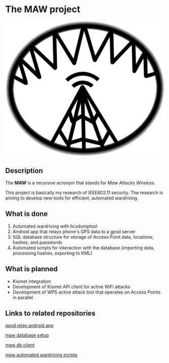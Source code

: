 # The MAW project

![The MAW project logo](./res/logo.png)

## Description

The **MAW** is a recursive acronym that stands for _Maw Attacks Wireless_.

This project is basically my research of IEEE802.11 security. The research is aiming to develop new tools for efficient, automated wardriving.

## What is done

1. Automated wardriving with hcxdumptool
2. Android app that relays phone's GPS data to a gpsd server
3. SQL database structure for storage of Access Point data, locations, hashes, and passwords
4. Automated scripts for interaction with the database (importing data, processing hashes, exporting to KML)

## What is planned

* Kismet integration
* Development of Kismet API client for active WiFi attacks
* Development of WPS active attack tool that operates on Access Points in parallel

## Links to related repositories

[gpsd relay android app](https://github.com/project-kaat/gpsdRelay) 

[maw database setup](https://github.com/project-kaat/maw-database)

[maw db client](https://github.com/project-kaat/maw-dbclient)

[maw automated wardriving scripts](https://github.com/project-kaat/maw-gathering)
